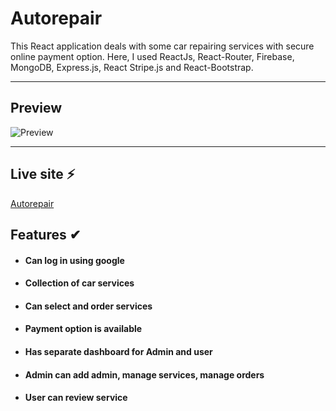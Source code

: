 # Autorepair

This React application deals with some car repairing services with secure online payment option.
Here, I used ReactJs, React-Router, Firebase, MongoDB, Express.js, React Stripe.js and React-Bootstrap.

---

## Preview

![Preview](https://i.ibb.co/3fVjJBr/Fire-Shot-Capture-005-Am-I-Responsive-ami-responsivedesign-is.png)

---

## Live site ⚡

[Autorepair](https://autorepair-e6808.web.app/)

## Features ✔

- #### Can log in using google

- #### Collection of car services

- #### Can select and order services

- #### Payment option is available

- #### Has separate dashboard for Admin and user

- #### Admin can add admin, manage services, manage orders

- #### User can review service

##
